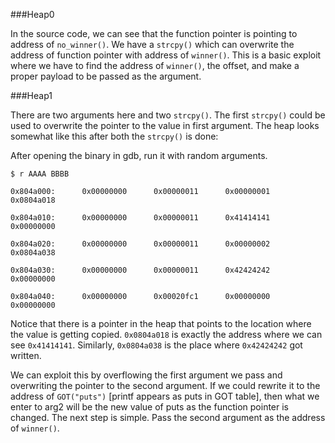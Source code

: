 ###Heap0

In the source code, we can see that the function pointer is pointing to address of `no_winner()`. 
We have a `strcpy()` which can overwrite the address of function pointer with address of `winner()`.
This is a basic exploit where we have to find the address of `winner()`, the offset, and make 
a proper payload to be passed as the argument. 

###Heap1

There are two arguments here and two `strcpy()`. The first `strcpy()` could be used 
to overwrite the pointer to the value in first argument. The heap looks somewhat like 
this after both the `strcpy()` is done:

After opening the binary in gdb, run it with random arguments.

`$ r AAAA BBBB`

```
0x804a000:      0x00000000      0x00000011      0x00000001      0x0804a018

0x804a010:      0x00000000      0x00000011      0x41414141      0x00000000

0x804a020:      0x00000000      0x00000011      0x00000002      0x0804a038

0x804a030:      0x00000000      0x00000011      0x42424242      0x00000000

0x804a040:      0x00000000      0x00020fc1      0x00000000      0x00000000
```

Notice that there is a pointer in the heap that points to the location 
where the value is getting copied. `0x0804a018` is exactly the address 
where we can see `0x41414141`. Similarly, `0x0804a038` is the place where 
`0x42424242` got written. 

We can exploit this by overflowing the first argument we pass and overwriting 
the pointer to the second argument. If we could rewrite it to the address 
of `GOT("puts")` [printf appears as puts in GOT table], then what we enter to arg2 
will be the new value of puts as the function pointer is changed. 
The next step is simple. Pass the second argument as the address of `winner()`.
